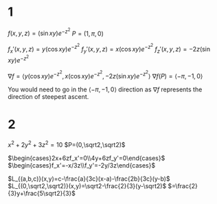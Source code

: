 # 1

$f(x,y,z)=(\sin xy)e^{-z^2}$
$P=(1,\pi,0)$

$f_x'(x,y,z)=y(\cos xy)e^{-z^2}$
$f_y'(x,y,z)=x(\cos xy)e^{-z^2}$
$f_z'(x,y,z)=-2z(\sin xy)e^{-z^2}$

$\nabla f=\langle y(\cos xy)e^{-z^2},x(\cos xy)e^{-z^2},-2z(\sin xy)e^{-z^2}\rangle$
$\nabla f(P)=\langle-\pi,-1,0\rangle$

You would need to go in the $\langle-\pi,-1,0\rangle$ direction as $\nabla f$ represents the direction of steepest ascent.

# 2

$x^2+2y^2+3z^2=10$
$P=(0,\sqrt2,\sqrt2)$

$\begin{cases}2x+6zf_x'=0\\4y+6zf_y'=0\end{cases}$
$\begin{cases}f_x'=-x/3z\\f_y'=-2y/3z\end{cases}$

$L_{(a,b,c)}(x,y)=c-\frac{a}{3c}(x-a)-\frac{2b}{3c}(y-b)$
$L_{(0,\sqrt2,\sqrt2)}(x,y)=\sqrt2-\frac{2}{3}(y-\sqrt2)$
$=\frac{2}{3}y+\frac{5\sqrt2}{3}$
